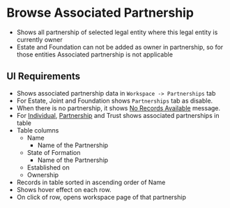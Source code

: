 # Browse Associated Partnership

- Shows all partnership of selected legal entity where this legal entity is currently owner
- Estate and Foundation can not be added as owner in partnership, so for those entities Associated partnership is not applicable

## UI Requirements

- Shows associated partnership data in `Workspace -> Partnerships` tab
- For Estate, Joint and Foundation shows `Partnerships` tab as disable.  
- When there is no partnership, it shows [No Records Available](https://gallery.io/projects/MCHbtQVoQ2HCZfBS-vT-eRyP/files/MCEJu8Y2hyDScRK64eewv8Z-ZBzma0R2DQA) message.
- For [Individual](https://gallery.io/projects/MCHbtQVoQ2HCZfBS-vT-eRyP/files/MCEJu8Y2hyDSce2TztrbEthviTwrKmG9_XM), [Partnership](https://gallery.io/projects/MCHbtQVoQ2HCZfBS-vT-eRyP/files/MCEJu8Y2hyDScfv_sJCceD7UIZ7BB5QA52g) and Trust shows associated partnerships in table
- Table columns
  - Name 
    - Name of the Partnership
  - State of Formation
    - Name of the Partnership
  - Established on
  - Ownership
- Records in table sorted in ascending order of Name
- Shows hover effect on each row.
- On click of row, opens workspace page of that partnership
